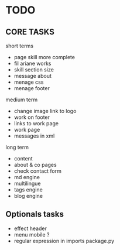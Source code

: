 TODO
==========

CORE TASKS
----------

short terms
- page skill more complete
- fil ariane works
- skill section size
- message about
- menage css
- menage footer

medium term
- change image link to logo
- work on footer 
- links to work page
- work page
- messages in xml

long term
- content
- about & co pages
- check contact form
- md engine
- multilingue
- tags engine
- blog engine

Optionals tasks
----------

- effect header
- menu mobile ?
- regular expression in imports package.py
